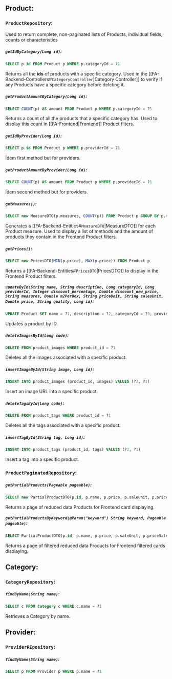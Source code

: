 ## Product:
### `ProductRepository`:
Used to return complete, non-paginated lists of Products, individual fields, counts or characteristics
##### `getIdByCategory(Long id)`:
```sql
SELECT p.id FROM Product p WHERE p.categoryId = ?1
```
Returns all the **ids** of products with a specific category. Used in the [[FA-Backend-Controllers#`CategoryController`|Category Controller]] to verify if any Products have a specific category before deleting it.
##### `getProductAmountByCategory(Long id)`:
```sql
SELECT COUNT(p) AS amount FROM Product p WHERE p.categoryId = ?1
```
Returns a count of all the products that a specific category has. Used to display this count in [[FA-Frontend|Frontend]] Product filters.
##### `getIdByProvider(Long id)`:
```sql
SELECT p.id FROM Product p WHERE p.providerId = ?1
```
Ídem first method but for providers.
##### `getProductAmountByProvider(Long id)`:
```sql
SELECT COUNT(p) AS amount FROM Product p WHERE p.providerId = ?1
```
Ídem second method but for providers.
##### `getMeasures()`:
```sql
SELECT new MeasureDTO(p.measures, COUNT(p)) FROM Product p GROUP BY p.measures ORDER BY COUNT(p) DESC
```
Generates a [[FA-Backend-Entities#`MeasureDTO`|MeasureDTO]] for each Product measure. Used to display a list of methods and the amount of products they contain in the Frontend Product filters.
##### `getPrices()`:
```sql
SELECT new PricesDTO(MIN(p.price), MAX(p.price)) FROM Product p
```
Returns a [[FA-Backend-Entities#`PricesDTO`|PricesDTO]] to display in the Frontend Product filters.
##### `updateById(String name, String description, Long categoryId, Long providerId, Integer discount_percentage, Double discount_new_price, String measures, Double m2PerBox, String priceUnit, String salesUnit, Double price, String quality, Long id)`:
```sql
UPDATE Product SET name = ?1, description = ?2, categoryId = ?3, providerId = ?4, discountPercentage = ?5, discountedPrice = ?6, measures = ?7, unitPerBox = ?8, priceSaleUnit = ?9, saleUnit = ?10, price = ?11, quality = ?12 WHERE id = ?13
```
Updates a product by ID.
##### `deleteImagesById(Long code)`:
```sql
DELETE FROM product_images WHERE product_id = ?1
```
Deletes all the images associated with a specific product.
##### `insertImageById(String image, Long id)`:
```sql
INSERT INTO product_images (product_id, images) VALUES (?2, ?1)
```
Insert an image URL into a specific product.
##### `deleteTagsById(Long code)`:
```sql
DELETE FROM product_tags WHERE product_id = ?1
```
Deletes all the tags associated with a specific product.
##### `insertTagById(String tag, Long id)`:
```sql
INSERT INTO product_tags (product_id, tags) VALUES (?2, ?1)
```
Insert a tag into a specific product.
### `ProductPaginatedRepository`:
##### `getPartialProducts(Pageable pageable)`:
```sql
SELECT new PartialProductDTO(p.id, p.name, p.price, p.saleUnit, p.priceSaleUnit, p.discountPercentage, p.discountedPrice, '') FROM Product p
```
Returns a page of reduced data Products for Frontend card displaying.
##### `getPartialProductsByKeyword(@Param("keyword") String keyword, Pageable pageable)`:
```sql
SELECT PartialProductDTO(p.id, p.name, p.price, p.saleUnit, p.priceSaleUnit, p.discountPercentage, p.discountedPrice, '') FROM Product p LEFT JOIN Category c ON p.categoryId = c.id LEFT JOIN Provider pr ON p.providerId = pr.id WHERE LOWER(p.name) LIKE LOWER(CONCAT('%', :keyword, '%')) OR LOWER(p.description) LIKE LOWER(CONCAT('%', :keyword, '%')) OR LOWER(c.name) LIKE LOWER(CONCAT('%', :keyword, '%')) OR LOWER(pr.name) LIKE LOWER(CONCAT('%', :keyword, '%')) OR :keyword MEMBER OF p.tags
```
Returns a page of filtered reduced data Products for Frontend filtered cards displaying.
## Category:
### `CategoryRepository`:
##### `findByName(String name)`:
```sql
SELECT c FROM Category c WHERE c.name = ?1
```
Retrieves a Category by name.
## Provider:
### `ProviderREpository`:
##### `findByName(String name)`:
```sql
SELECT p FROM Provider p WHERE p.name = ?1
```